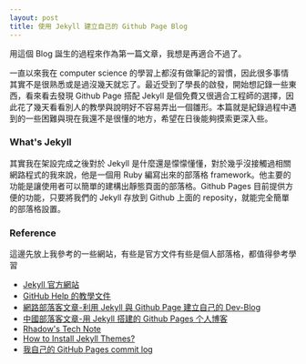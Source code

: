 ```yaml
---
layout: post
title: 使用 Jekyll 建立自己的 Github Page Blog
---
```


<div class="message">
用這個 Blog 誕生的過程來作為第一篇文章，我想是再適合不過了。
</div>

    
一直以來我在 computer science 的學習上都沒有做筆記的習慣，因此很多事情其實不是很熟悉或是過沒幾天就忘了。最近受到了學長的啟發，開始想記錄一些東西，看來看去發現 Github Page 搭配 Jekyll 是個免費又很適合工程師的選擇，因此花了幾天看看別人的教學與說明好不容易弄出一個雛形。本篇就是紀錄過程中遇到的一些困難與現在我還不是很懂的地方，希望在日後能夠摸索更深入些。

<!-- more -->

### What's Jekyll

其實我在架設完成之後對於 Jekyll 是什麼還是懞懞懂懂，對於幾乎沒接觸過相關網路程式的我來說，他是一個用 Ruby 編寫出來的部落格 framework。他主要的功能是讓使用者可以簡單的建構出靜態頁面的部落格。Github Pages 目前提供方便的功能，只要將我們的 Jekyll 存放到 Github 上面的 reposity，就能完全簡單的部落格設置。

### Reference

這邊先放上我參考的一些網站，有些是官方文件有些是個人部落格，都值得參考學習

- [Jekyll 官方網站](https://jekyllrb.com)
- [GitHub Help 的教學文件](https://help.github.com/articles/setting-up-your-github-pages-site-locally-with-jekyll/)
- [網路部落客文章-利用 Jekyll 與 Github Page 建立自己的 Dev-Blog](http://seans.tw/2016/make-own-blog-with-jekyll-and-github-page/)
- [中國部落客文章-用 Jekyll 搭建的 Github Pages 个人博客](http://www.jianshu.com/p/88c9e72978b4)
- [Rhadow's Tech Note](https://github.com/Rhadow/Rhadow.github.io)
- [How to Install Jekyll Themes?](https://www.youtube.com/watch?v=bty7LHm14CA)
- [我自己的 GitHub Pages commit log](https://github.com/nk910216/nk910216.github.io/commits/master)

